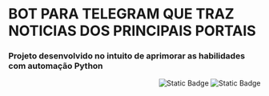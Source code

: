 <h1>BOT PARA TELEGRAM QUE TRAZ NOTICIAS DOS PRINCIPAIS PORTAIS</h1>
<h3>Projeto desenvolvido no intuito de aprimorar as habilidades com automação Python</h3>
<p align = "right" ><img alt="Static Badge" src="https://img.shields.io/badge/Tecnologia-PYTHON-blue?style=flat-square">
<img alt="Static Badge" src="https://img.shields.io/badge/status-EM%20DESENVOLVIMENTO-yellow?style=flat-square"></p>




